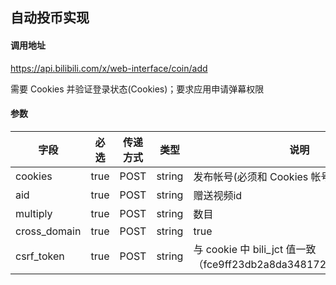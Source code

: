 ## 自动投币实现

#### 调用地址

https://api.bilibili.com/x/web-interface/coin/add

需要 Cookies 并验证登录状态(Cookies)；要求应用申请弹幕权限

#### 参数

|字段|必选|传递方式|类型|说明|
|----|----|--------|----|----|
|cookies|true|POST|string|发布帐号(必须和 Cookies 帐号一致)|
|aid|true|POST|string|赠送视频id|
|multiply|true|POST|string|数目|
|cross_domain|true|POST|string|true|
|csrf_token|true|POST|string|与 cookie 中 bili_jct 值一致（fce9ff23db2a8da348172da7e8972020）|
